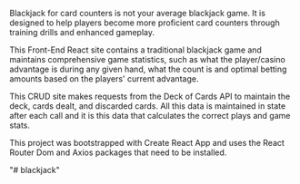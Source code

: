 Blackjack for card counters is not your average blackjack game.  It is designed to help players become more proficient card counters through training drills and enhanced gameplay.  

This Front-End React site contains a traditional blackjack game and maintains comprehensive game statistics, such as what the player/casino advantage is during any given hand, what the count is and optimal betting amounts based on the players' current advantage.

This  CRUD site makes requests from the Deck of Cards API to maintain the deck, cards dealt, and discarded cards.  All this data is maintained in state after each call and it is this data that calculates the correct plays and game stats.

This project was bootstrapped with Create React App and uses the React Router Dom and Axios packages that need to be installed.

"# blackjack" 
